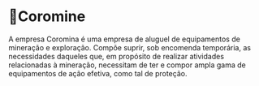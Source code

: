 # :milky_way:Coromine

A empresa Coromina é uma empresa de aluguel de equipamentos de mineração e exploração. Compõe suprir, sob encomenda temporária, as necessidades daqueles que, em propósito de realizar atividades relacionadas à mineração, necessitam de ter e compor ampla gama de equipamentos de ação efetiva, como tal de proteção.
